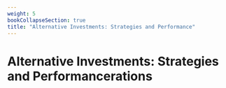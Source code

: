 ```yaml
---
weight: 5
bookCollapseSection: true
title: "Alternative Investments: Strategies and Performance"
---
```


# Alternative Investments: Strategies and Performancerations

